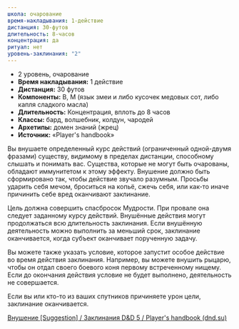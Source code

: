 ```yaml
---
школа: очарование
время-накладывания: 1-действие
дистанция: 30-футов
длительность: 8-часов
концентрация: да
ритуал: нет
уровень-заклинания: "2"
---
```

- 2 уровень, очарование
- **Время накладывания:** 1 действие
- **Дистанция:** 30 футов
- **Компоненты:** В, М (язык змеи и либо кусочек медовых сот, либо капля сладкого масла)
- **Длительность:** Концентрация, вплоть до 8 часов
- **Классы:** бард, волшебник, колдун, чародей
- **Архетипы:** домен знаний (жрец)
- **Источник:** «Player's handbook»

Вы внушаете определенный курс действий (ограниченный одной-двумя фразами) существу, видимому в пределах дистанции, способному слышать и понимать вас. Существа, которые не могут быть очарованы, обладают иммунитетом к этому эффекту. Внушение должно быть сформировано так, чтобы действие звучало разумным. Просьбы ударить себя мечом, броситься на копьё, сжечь себя, или как-то иначе причинить себе вред оканчивают заклинание.

Цель должна совершить спасбросок Мудрости. При провале она следует заданному курсу действий. Внушённые действия могут продолжаться всю длительность заклинания. Если внушённую деятельность можно выполнить за меньший срок, заклинание оканчивается, когда субъект оканчивает порученную задачу.

Вы можете также указать условие, которое запустит особое действие во время действия заклинания. Например, вы можете внушить рыцарю, чтобы он отдал своего боевого коня первому встреченному нищему. Если до окончания действия условие не будет выполнено, деятельность не совершается.

Если вы или кто-то из ваших спутников причиняете урон цели, заклинание оканчивается.

[Внушение [Suggestion] / Заклинания D&D 5 / Player's handbook (dnd.su)](https://dnd.su/spells/23-suggestion/)